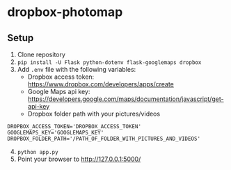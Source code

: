 # dropbox-photomap

## Setup
1. Clone repository
2. `pip install -U Flask python-dotenv flask-googlemaps dropbox`
3. Add `.env` file with the following variables:
    * Dropbox access token: https://www.dropbox.com/developers/apps/create
    * Google Maps api key: https://developers.google.com/maps/documentation/javascript/get-api-key
    * Dropbox folder path with your pictures/videos
```
DROPBOX_ACCESS_TOKEN='DROPBOX_ACCESS_TOKEN'
GOOGLEMAPS_KEY='GOOGLEMAPS_KEY'
DROPBOX_FOLDER_PATH='/PATH_OF_FOLDER_WITH_PICTURES_AND_VIDEOS'
```
4. `python app.py`
5. Point your browser to http://127.0.0.1:5000/
